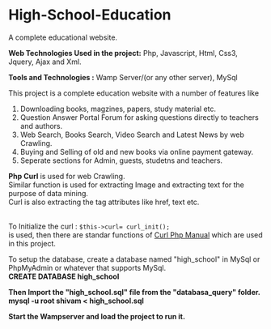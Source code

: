 High-School-Education
=====================

A complete educational website.<br>

<b>Web Technologies Used in the project:</b> Php, Javascript, Html, Css3, Jquery, Ajax and Xml.

<b> Tools and Technologies :</b> Wamp Server/(or any other server), MySql <br>

This project is a complete education website with a number of features like <br>
1. Downloading books, magzines, papers, study material etc. <br>
2. Question Answer Portal Forum for asking questions directly to teachers and authors. <br>
3. Web Search, Books Search, Video Search and Latest News by web Crawling.<br>
4. Buying and Selling of old and new books via online payment gateway.<br>
5. Seperate sections for Admin, guests, studetns and teachers.<br>

<b>Php Curl</b> is used for web Crawling. <br>Similar function is used for extracting Image 
and extracting text for the purpose of data mining.<br> Curl is also extracting the tag attributes like href, text etc.<br><br>

To Initialize the curl : <code>$this->curl= curl_init();</code> <br> is used, then there are standar functions of
<a href="http://php.net/manual/en/book.curl.php">Curl Php Manual</a> which are used in this project.<br>

To setup the database, create a database named "high_school" in MySql or PhpMyAdmin or whatever that supports MySql.
<br><b> CREATE DATABASE high_school <b>

Then Import the "high_school.sql" file from the "databasa_query" folder.<br>
<b> mysql -u root shivam < high_school.sql</b>

Start the Wampserver and load the project to run it.
